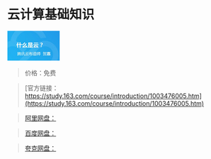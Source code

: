 # 云计算基础知识

![img](../../../assets/study163/free/6631710980004535269.jpg)

> 价格：免费

> [官方链接：https://study.163.com/course/introduction/1003476005.htm](https://study.163.com/course/introduction/1003476005.htm)

> [阿里网盘：]()

> [百度网盘：]()

> [夸克网盘：]()

